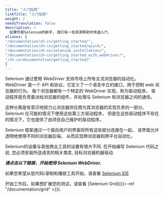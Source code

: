 ```yaml
---
title: "入门指南"
linkTitle: "入门指南"
weight: 2
needsTranslation: false
description: >
  如果你是Selenium的新手, 我们有一些资源帮助你快速入门.
aliases: [
"/documentation/zh-cn/getting_started/", 
"/documentation/zh-cn/getting_started/quick/",
"/documentation/zh-cn/selenium_installation/",
"/documentation/zh-cn/getting_started_with_webdriver/",
"/zh-cn/documentation/getting_started/"
]
---
```



Selenium 通过使用 _WebDriver_ 支持市场上所有主流浏览器的自动化。
WebDriver 是一个 API 和协议，它定义了一个语言中立的接口，用于控制 web 浏览器的行为。
每个浏览器都有一个特定的 WebDriver 实现，称为驱动程序。
驱动程序是负责委派给浏览器的组件，并处理与 Selenium 和浏览器之间的通信。

这种分离是有意识地努力让浏览器供应商为其浏览器的实现负责的一部分。
Selenium 在可能的情况下使用这些第三方驱动程序，
但是在这些驱动程序不存在的情况下，它也提供了由项目自己维护的驱动程序。

Selenium 框架通过一个面向用户的界面将所有这些部分连接在一起，
该界面允许透明地使用不同的浏览器后端，
从而实现跨浏览器和跨平台自动化。

Selenium的设置与其他商业工具的设置有很大不同.
在开始编写 Selenium 代码之前, 
您必须安装所选语言的相关类库,
目标浏览器机器驱动.

***请点击以下链接，开始使用 Selenium WebDriver.***

如果您希望从低代码/录制和播放工具开始，请查看
[Selenium IDE](https://selenium.dev/selenium-ide)

开始工作后，如果想扩展您的测试，请查看 
[Selenium Grid]({{< ref "/documentation/grid" >}}).
